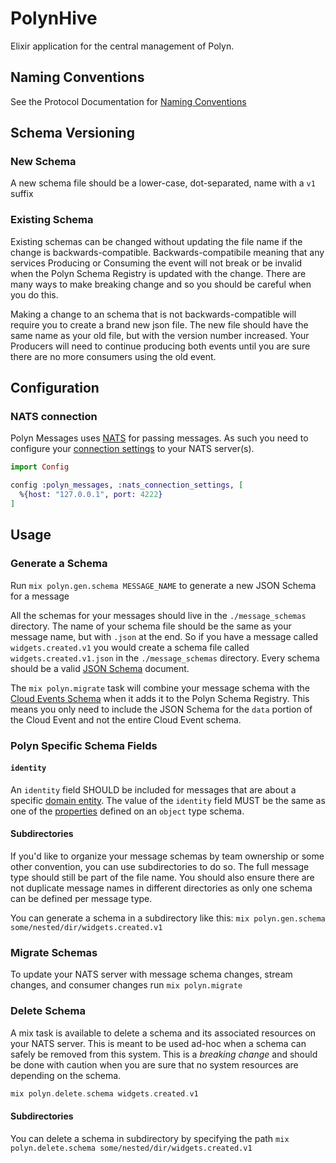 # PolynHive

Elixir application for the central management of Polyn.

## Naming Conventions

See the Protocol Documentation for [Naming Conventions](https://github.com/SpiffInc/polyn/blob/main/polyn_protocol/NAMING_CONVENTIONS.md)

## Schema Versioning

### New Schema

A new schema file should be a lower-case, dot-separated, name with a `v1` suffix

### Existing Schema

Existing schemas can be changed without updating the file name if the change is backwards-compatible. Backwards-compatibile meaning that any services Producing or Consuming the event will not break or be invalid when the Polyn Schema Registry is updated with the change. There are many ways to make breaking change and so you should be careful when you do this.

Making a change to an schema that is not backwards-compatible will require you to create a brand new json file. The new file should have the same name as your old file, but with the version number increased. Your Producers will need to continue producing both events until you are sure there are no more consumers using the old event.

## Configuration

### NATS connection

Polyn Messages uses [NATS](https://nats.io/) for passing messages. As such you need to configure your [connection settings](https://hexdocs.pm/gnat/Gnat.ConnectionSupervisor.html#content) to your NATS server(s).

```elixir
import Config

config :polyn_messages, :nats_connection_settings, [
  %{host: "127.0.0.1", port: 4222}
]
```

## Usage

### Generate a Schema

Run `mix polyn.gen.schema MESSAGE_NAME` to generate a new JSON Schema for a message

All the schemas for your messages should live in the `./message_schemas` directory.
The name of your schema file should be the same as your message name, but with `.json` at the end.
So if you have a message called `widgets.created.v1` you would create a schema file called `widgets.created.v1.json` in the `./message_schemas` directory. Every schema should be a valid [JSON Schema](https://json-schema.org/) document.

The `mix polyn.migrate` task will combine your message schema with the [Cloud Events Schema](https://cloudevents.io/) when it adds it to the Polyn Schema Registry. This means you only need to include the JSON Schema for the `data` portion of the Cloud Event and not the entire Cloud Event schema.

### Polyn Specific Schema Fields

#### `identity`

An `identity` field SHOULD be included for messages that are about a specific [domain entity](https://blog.jannikwempe.com/domain-driven-design-entities-value-objects#heading-entities). The value of the `identity` field MUST be the same as one of the [properties](https://json-schema.org/understanding-json-schema/reference/object.html#properties) defined on an `object` type schema.

#### Subdirectories

If you'd like to organize your message schemas by team ownership or some other convention, you can use subdirectories to do so.
The full message type should still be part of the file name. You should also ensure there are not duplicate message names in
different directories as only one schema can be defined per message type.

You can generate a schema in a subdirectory like this: `mix polyn.gen.schema some/nested/dir/widgets.created.v1`

### Migrate Schemas

To update your NATS server with message schema changes, stream changes, and consumer changes run `mix polyn.migrate`

### Delete Schema

A mix task is available to delete a schema and its associated resources on your NATS server. This is meant to be used ad-hoc when a schema can safely be removed from this system. This is a *breaking change* and should be done with caution when you are sure that no system resources are depending on the schema.

```elixir
mix polyn.delete.schema widgets.created.v1
```

#### Subdirectories

You can delete a schema in subdirectory by specifying the path `mix polyn.delete.schema some/nested/dir/widgets.created.v1`


